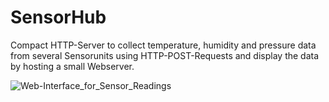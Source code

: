 # SensorHub

Compact HTTP-Server to collect temperature, humidity and pressure data from several Sensorunits using HTTP-POST-Requests and display the data by hosting a small Webserver.

![Web-Interface_for_Sensor_Readings](https://github.com/jzimme14/SensorHub/assets/98842597/1b3d7661-d793-403d-96a0-4098466f9990)

